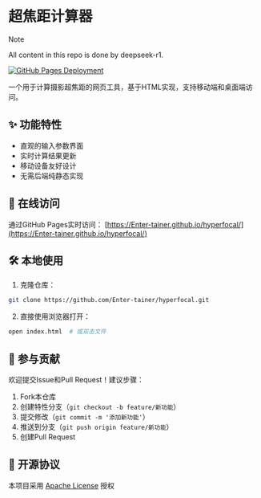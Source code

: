 # 超焦距计算器

> [!NOTE]  
> All content in this repo is done by deepseek-r1.

[![GitHub Pages Deployment](https://github.com/Enter-tainer/hyperfocal/actions/workflows/deploy.yml/badge.svg)](https://github.com/Enter-tainer/hyperfocal/actions/workflows/deploy.yml)

一个用于计算摄影超焦距的网页工具，基于HTML实现，支持移动端和桌面端访问。

## ✨ 功能特性

- 直观的输入参数界面
- 实时计算结果更新
- 移动设备友好设计
- 无需后端纯静态实现

## 🚀 在线访问

通过GitHub Pages实时访问：
[https://Enter-tainer.github.io/hyperfocal/](https://Enter-tainer.github.io/hyperfocal/)

## 🛠️ 本地使用

1. 克隆仓库：
```bash
git clone https://github.com/Enter-tainer/hyperfocal.git
```

2. 直接使用浏览器打开：
```bash
open index.html  # 或双击文件
```

## 🤝 参与贡献

欢迎提交Issue和Pull Request！建议步骤：
1. Fork本仓库
2. 创建特性分支（`git checkout -b feature/新功能`）
3. 提交修改（`git commit -m '添加新功能'`）
4. 推送到分支（`git push origin feature/新功能`）
5. 创建Pull Request

## 📜 开源协议

本项目采用 [Apache License](LICENSE) 授权
